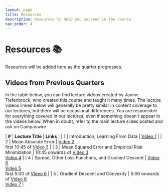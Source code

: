 ```yaml
---
layout: page
title: Resources
description: Resources to help you succeed in the course.
nav_order: 4
---
```


# Resources 📚

Resources will be added here as the quarter progresses.

## Videos from Previous Quarters

In the table below, you can find lecture videos created by Janine Tiefenbruck, who created this course and taught it many times. The lecture videos linked below will generally be pretty similar in content coverage to our lectures, but there will be occasional differences. You are responsible for everything covered in our lectures, even if something doesn't appear in the videos below. When in doubt, refer to the main lecture slides posted and ask on Campuswire.

| **#** | **Lecture Title** | **Links** |
| 1 | Introduction, Learning From Data | [Video 1](https://youtu.be/6tP6crJr32U) |
| 2 | Mean Absolute Error | [Video 2](https://youtu.be/ad2S7XnCSVc)<br> first 10:45 of [Video 3](https://youtu.be/LYJW_2odH_E) |
| 3 | Mean Squared Error and Empirical Risk Minimization | 10:45 onwards of [Video 3](https://youtu.be/LYJW_2odH_E) <br> [Video 4](https://youtu.be/usam2JTOaLg) |
| 4 | Spread, Other Loss Functions, and Gradient Descent | [Video 8](https://youtu.be/NdkDK3Jb6SY) <br> [Video 5](https://youtu.be/Syw_PfmWDRg) <br> first 5:00 of [Video 6](https://youtu.be/F2ImJ3dkkZ8) |
| 5 | Gradient Descent and Convexity | 5:00 onwards of [Video 6](https://youtu.be/F2ImJ3dkkZ8) <br> [Video 7](https://youtu.be/1TjwPNY2Gzw) |